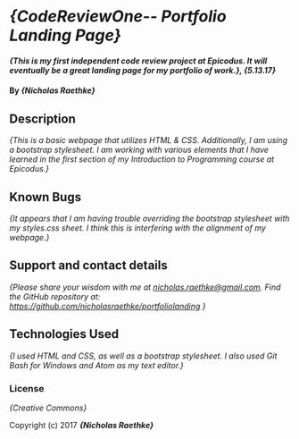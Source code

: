 # _{CodeReviewOne-- Portfolio Landing Page}_

#### _{This is my first independent code review project at Epicodus.  It will eventually be a great landing page for my portfolio of work.}, {5.13.17}_

#### By _**{Nicholas Raethke}**_

## Description

_{This is a basic webpage that utilizes HTML & CSS.  Additionally, I am using a bootstrap stylesheet.  I am working with various elements that I have learned in the first section of my Introduction to Programming course at Epicodus.}_

## Known Bugs

_{It appears that I am having trouble overriding the bootstrap stylesheet with my styles.css sheet.  I think this is interfering with the alignment of my webpage.}_

## Support and contact details

_{Please share your wisdom with me at nicholas.raethke@gmail.com.  Find the GitHub repository at: https://github.com/nicholasraethke/portfoliolanding }_

## Technologies Used

_{I used HTML and CSS, as well as a bootstrap stylesheet.  I also used Git Bash for Windows and Atom as my text editor.}_

### License

*{Creative Commons}*

Copyright (c) 2017 **_{Nicholas Raethke}_**
